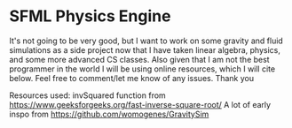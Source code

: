 # SFML Physics Engine 

It's not going to be very good, but I want to work on some gravity and fluid simulations as a side project now that I have taken linear algebra, physics, and some more advanced CS classes. Also given that I am not the best programmer in the world I will be using online resources, which I will cite below. Feel free to comment/let me know of any issues. Thank you

Resources used:
invSquared function from https://www.geeksforgeeks.org/fast-inverse-square-root/
A lot of early inspo from https://github.com/womogenes/GravitySim
